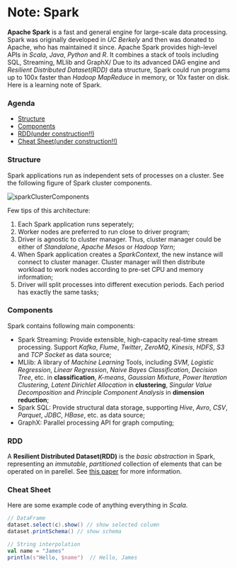 # Note: Spark
**Apache Spark** is a fast and general engine for large-scale data processing.
Spark was originally developed in *UC Berkely* and then was donated to Apache, who has maintained it since.
Apache Spark provides high-level APIs in *Scala*, *Java*, *Python* and *R*. It combines a stack of tools including SQL, Streaming, MLlib and GraphX/
Due to its advanced DAG engine and *Resilient Distributed Dataset(RDD)* data structure, Spark could run programs up to 100x faster than *Hadoop MapReduce* in memory, or 10x faster on disk.
Here is a learning note of Spark.

### Agenda
* [Structure](#structure)
* [Components](#components)
* [RDD(under construction!!)](#rdd)
* [Cheat Sheet(under construction!!)](#cheatsheet)


### Structure
Spark applications run as independent sets of processes on a cluster. See the following figure of Spark cluster components.

![sparkClusterComponents](http://spark.apache.org/docs/latest/img/cluster-overview.png)

Few tips of this architecture:
1. Each Spark application runs seperately;
2. Worker nodes are preferred to run close to driver program;
3. Driver is agnostic to cluster manager. Thus, cluster manager could be either of *Standalone*, *Apache Mesos* or *Hadoop Yarn*;
4. When Spark application creates a *SparkContext*, the new instance will connect to cluster manager. Cluster manager will then distribute workload to work nodes according to pre-set CPU and memory information;
5. Driver will split processes into different execution periods. Each period has exactly the same tasks;

### Components
Spark contains following main components:
- Spark Streaming: Provide extensible, high-capacity real-time stream processing. Support *Kafka*, *Flume*, *Twitter*, *ZeroMQ*, *Kinesis*, *HDFS*, *S3* and *TCP Socket* as data source;
- MLlib: A library of *Machine Learning* Tools, including *SVM*, *Logistic Regression*, *Linear Regression*, *Naive Bayes Classification*, *Decision Tree*, etc. in **classification**, *K-means*, *Gaussian Mixture*, *Power Iteration Clustering*, *Latent Dirichlet Allocation* in **clustering**, *Singular Value Decomposition* and *Principle Component Analysis* in **dimension reduction**;
- Spark SQL: Provide structural data storage, supporting *Hive*, *Avro*, *CSV*, *Parquet*, *JDBC*, *HBase*, etc. as data source;
- GraphX: Parallel processing API for graph computing;

### RDD
A **Resilient Distributed Dataset(RDD)** is the *basic abstraction* in Spark, representing an *immutable*, *partitioned* collection of elements that can be operated on in parellel. See [this paper](https://www.usenix.org/system/files/conference/nsdi12/nsdi12-final138.pdf) for more information.

### Cheat Sheet
Here are some example code of anything everything in *Scala*.
```scala
// DataFrame
dataset.select(c).show() // show selected column
dataset.printSchema() // show schema

// String interpolation
val name = "James"
println(s"Hello, $name")  // Hello, James
```
